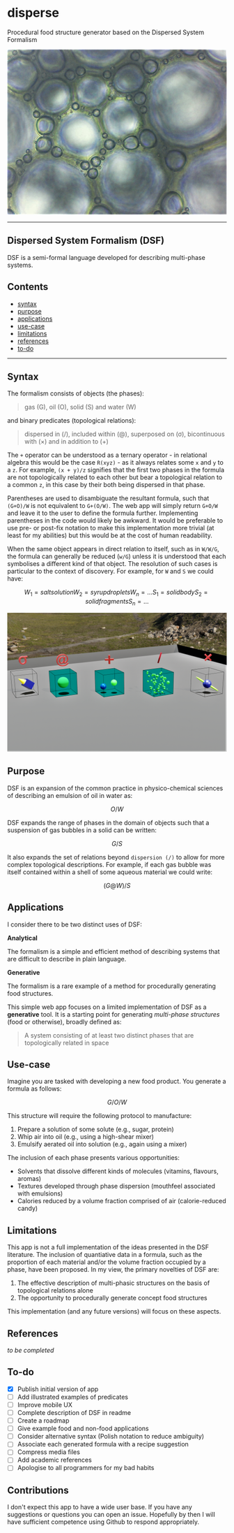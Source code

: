 # disperse
Procedural food structure generator based on the Dispersed System Formalism

![Microscopic image of an aqueous foam (G/W)](assets/foam.jpg)

---

## Dispersed System Formalism (DSF)
DSF is a semi-formal language developed for describing multi-phase systems.

## Contents
- [syntax](#syntax)
- [purpose](#purpose)
- [applications](#applications)
- [use-case](#use-case)
- [limitations](#limitations)
- [references](#references)
- [to-do](#to-do)

---

## Syntax
The formalism consists of objects (the phases): 

> gas (G), oil (O), solid (S) and water (W)

and binary predicates (topological relations):

> dispersed in (/), included within (@), superposed on (σ), bicontinuous with (×) and in addition to (+)

The `+` operator can be understood as a ternary operator - in relational algebra this would be the case `R(xyz)` - as it always relates some `x` and `y` to a `z`.
For example, `(x + y)/z` signifies that the first two phases in the formula are not topologically related
to each other but bear a topological relation to a common `z`, in this case by their both being dispersed in
that phase.

Parentheses are used to disambiguate the resultant formula, such that `(G+O)/W` is not equivalent to `G+(O/W)`.
The web app will simply return `G+O/W` and leave it to the user to define the formula further. Implementing
parentheses in the code would likely be awkward. It would be preferable to use pre- or post-fix notation to
make this implementation more trivial (at least for my abilities) but this would be at the cost of human readability.

When the same object appears in direct relation to itself, such as in `W/W/G`, the formula can generally be reduced (`w/G`) unless
it is understood that each symbolises a different kind of that object. The resolution of such cases is particular to the context
of discovery. For example, for `W` and `S` we could have:

 ```math
 W_1 = salt solution
 W_2 = syrup droplets
 W_n = ...
 S_1 = solid body
 S_2 = solid fragments
 S_n = ...
 ```

![3D visualisation of the topological relations](assets/3d_dsf.png)

## Purpose
DSF is an expansion of the common practice in physico-chemical sciences of describing an emulsion of oil in water as:

```math
O/W
```

DSF expands the range of phases in the domain of objects such that a suspension of gas bubbles in a solid can be written:

```math
G/S
```

It also expands the set of relations beyond `dispersion (/)` to allow for more complex topological descriptions. For example, if each gas bubble
was itself contained within a shell of some aqueous material we could write:

```math
(G@W)/S
```

## Applications
I consider there to be two distinct uses of DSF:

**Analytical**

The formalism is a simple and efficient method of describing systems that are difficult to describe in plain language.

**Generative**

The formalism is a rare example of a method for procedurally generating food structures.

This simple web app focuses on a limited implementation of DSF as a **generative** tool.
It is a starting point for generating *multi-phase structures* (food or otherwise), broadly defined as:

> A system consisting of at least two distinct phases that are topologically related in space

## Use-case
Imagine you are tasked with developing a new food product. You generate a formula as follows:

```math
G/O/W
```

This structure will require the following protocol to manufacture:

1. Prepare a solution of some solute (e.g., sugar, protein)
2. Whip air into oil (e.g., using a high-shear mixer)
3. Emulsify aerated oil into solution (e.g., again using a mixer)

The inclusion of each phase presents various opportunities:

* Solvents that dissolve different kinds of molecules (vitamins, flavours, aromas)
* Textures developed through phase dispersion (mouthfeel associated with emulsions)
* Calories reduced by a volume fraction comprised of air (calorie-reduced candy)

## Limitations
This app is not a full implementation of the ideas presented in the DSF literature.
The inclusion of quantiative data in a formula, such as the proportion of each material and/or
the volume fraction occupied by a phase, have been proposed. In my view, the primary novelties
of DSF are:

1. The effective description of multi-phasic structures on the basis of topological relations alone
2. The opportunity to procedurally generate concept food structures

This implementation (and any future versions) will focus on these aspects.

## References

*to be completed*

## To-do
- [x] Publish initial version of app
- [ ] Add illustrated examples of predicates
- [ ] Improve mobile UX
- [ ] Complete description of DSF in readme
- [ ] Create a roadmap
- [ ] Give example food and non-food applications
- [ ] Consider alternative syntax (Polish notation to reduce ambiguity)
- [ ] Associate each generated formula with a recipe suggestion
- [ ] Compress media files
- [ ] Add academic references
- [ ] Apologise to all programmers for my bad habits

## Contributions
I don't expect this app to have a wide user base. If you have any suggestions or questions you can open an issue.
Hopefully by then I will have sufficient competence using Github to respond appropriately.
